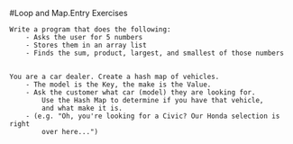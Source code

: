 #Loop and Map.Entry Exercises

    Write a program that does the following:
        - Asks the user for 5 numbers
        - Stores them in an array list
        - Finds the sum, product, largest, and smallest of those numbers


    You are a car dealer. Create a hash map of vehicles.
        - The model is the Key, the make is the Value.
        - Ask the customer what car (model) they are looking for. 
            Use the Hash Map to determine if you have that vehicle, 
            and what make it is.
        - (e.g. "Oh, you're looking for a Civic? Our Honda selection is right
            over here...")